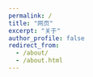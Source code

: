 ```yaml
---
permalink: /
title: "网页"
excerpt: "关于"
author_profile: false
redirect_from: 
  - /about/
  - /about.html
---
```

<!-- <!DOCTYPE html> -->
<html lang="zh-CN">
<head>
    <meta charset="UTF-8">
    <meta name="viewport" content="width=device-width, initial-scale=1.0">
    <title>欢迎来到我的网站</title>
    <style>
        /* 只针对特定链接的按钮样式 */
        a.link-button {
            display: inline-block;
            color: white;
            background-color: #4CAF50;
            text-decoration: none;
            padding: 8px 16px;
            border-radius: 4px;
            transition: all 0.3s ease;
            box-shadow: 0 2px 5px rgba(0,0,0,0.1);
            margin: 5px 0;
            border: none;
            font-weight: normal;
        }
        
        a.link-button:hover {
            background-color: #45a049;
            box-shadow: 0 4px 8px rgba(0,0,0,0.2);
            transform: translateY(-1px);
        }
        
        /* 保留原有水波纹样式 */
        #ripple-container {
            position: fixed;
            top: 0;
            left: 0;
            width: 100%;
            height: 100%;
            pointer-events: none;
            z-index: 9999;
        }

        .ripple {
            position: absolute;
            border-radius: 50%;
            background-color: rgba(0, 0, 0, 0.1);
            width: 0;
            height: 0;
            transform: translate(-50%, -50%);
            -webkit-animation: rippleEffect 1s ease-out;
            -moz-animation: rippleEffect 1s ease-out;
            -o-animation: rippleEffect 1s ease-out;
            animation: rippleEffect 1s ease-out;
        }

        @-webkit-keyframes rippleEffect {
            to {
                width: 200px;
                height: 200px;
                opacity: 0;
            }
        }

        @-moz-keyframes rippleEffect {
            to {
                width: 200px;
                height: 200px;
                opacity: 0;
            }
        }

        @-o-keyframes rippleEffect {
            to {
                width: 200px;
                height: 200px;
                opacity: 0;
            }
        }

        @keyframes rippleEffect {
            to {
                width: 200px;
                height: 200px;
                opacity: 0;
            }
        }
        
        /* 返回按钮样式 */
        .back-button {
            display: inline-block;
            color: white;
            background-color: #6c757d;
            text-decoration: none;
            padding: 8px 16px;
            border-radius: 4px;
            transition: all 0.3s ease;
            box-shadow: 0 2px 5px rgba(0,0,0,0.1);
            margin: 20px 0;
            border: none;
            font-weight: normal;
        }
        
        .back-button:hover {
            background-color: #5a6268;
            box-shadow: 0 4px 8px rgba(0,0,0,0.2);
            transform: translateY(-1px);
        }
    </style>
</head>
<body>
    <div id="ripple-container"></div>
    <h1>欢迎来到我的网站</h1>
    <hr>
    <p><a href="/chat_bot.html" class="link-button">大模型对话</a></p>
    <p><a href="/travel_map.html" class="link-button">旅行足迹</a></p>
    <p><a href="/multi_translator.html" class="link-button">多语言翻译</a></p>
    <p><a href="/course_recorder.html" class="link-button">进度记录</a></p>
    <p><a href="/game_plane.html" class="link-button">飞机大战</a></p>
    <p><a href="/db_viewer.html" class="link-button">数据库解析</a></p>
    <p><a href="/text_processor.html" class="link-button">文本处理</a></p>
    <p><a href="/receipt_scanner.html" class="link-button">票据识别</a></p>
    <p><a href="/paper_retrieval.html" class="link-button">论文搜索</a></p>
    <p><a href="/hot_trends.html" class="link-button">每日热榜</a></p>
    <hr>
    <p>强调一下<strong>几个单词</strong></p>
    <blockquote>引用内容</blockquote>
    <p>分割线</p>
    <hr>
    <script>
        document.addEventListener('DOMContentLoaded', function() {
            const rippleContainer = document.getElementById('ripple-container');

            function createRipple(event) {
                const ripple = document.createElement('div');
                ripple.classList.add('ripple');

                const x = event.clientX;
                const y = event.clientY;
                ripple.style.left = `${x}px`;
                ripple.style.top = `${y}px`;

                rippleContainer.appendChild(ripple);

                ripple.addEventListener('animationend', () => {
                    ripple.remove();
                });
            }

            document.addEventListener('click', createRipple);

            document.addEventListener('touchstart', (event) => {
                const touch = event.touches[0];
                createRipple(touch);
            }, { passive: true });
        });
    </script>
</body>
</html>

